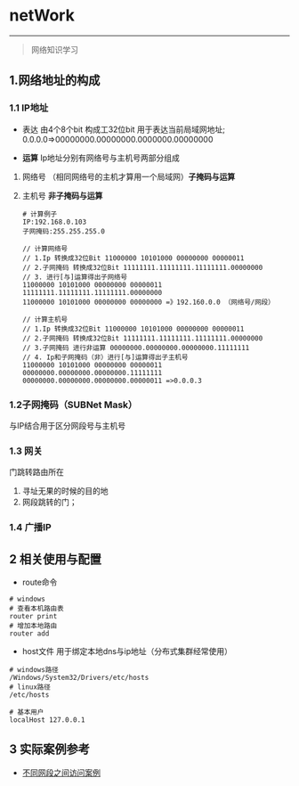 # netWork

---

> 网络知识学习

## 1.网络地址的构成

### 1.1 IP地址

* 表达
由4个8个bit 构成工32位bit 用于表达当前局域网地址;
0.0.0.0=>00000000.00000000.0000000.00000000

* **运算**
Ip地址分别有网络号与主机号两部分组成  

1. 网络号 （相同网络号的主机才算用一个局域网）**子掩码与运算**
2. 主机号 **非子掩码与运算**

    ```text
    # 计算例子
    IP:192.168.0.103
    子网掩码:255.255.255.0
        
    // 计算网络号
    // 1.Ip 转换成32位Bit 11000000 10101000 00000000 00000011
    // 2.子网掩码 转换成32位Bit 11111111.11111111.11111111.00000000
    // 3. 进行[与]运算得出子网络号
    11000000 10101000 00000000 00000011
    11111111.11111111.11111111.00000000
    11000000 10101000 00000000 00000000 =》192.160.0.0 （网络号/网段）

    // 计算主机号
    // 1.Ip 转换成32位Bit 11000000 10101000 00000000 00000011
    // 2.子网掩码 转换成32位Bit 11111111.11111111.11111111.00000000
    // 3.子网掩码 进行非运算 00000000.00000000.00000000.11111111
    // 4. Ip和子网掩码（非）进行[与]运算得出子主机号
    11000000 10101000 00000000 00000011
    00000000.00000000.00000000.11111111
    00000000.00000000.00000000.00000011 =>0.0.0.3
    ```


### 1.2子网掩码（SUBNet Mask）

与IP结合用于区分网段号与主机号
  
### 1.3 网关

门跳转路由所在

1. 寻址无果的时候的目的地
2. 网段跳转的门；

### 1.4 广播IP

## 2 相关使用与配置

* route命令
  
```shell
# windows
# 查看本机路由表
router print
# 增加本地路由
router add
```

* host文件
用于绑定本地dns与ip地址（分布式集群经常使用）

```shell
# windows路径
/Windows/System32/Drivers/etc/hosts
# linux路径
/etc/hosts

# 基本用户
localHost 127.0.0.1
```

  

## 3 实际案例参考

* [不同网段之间访问案例](https://www.cnblogs.com/embedded-linux/p/10200831.html)